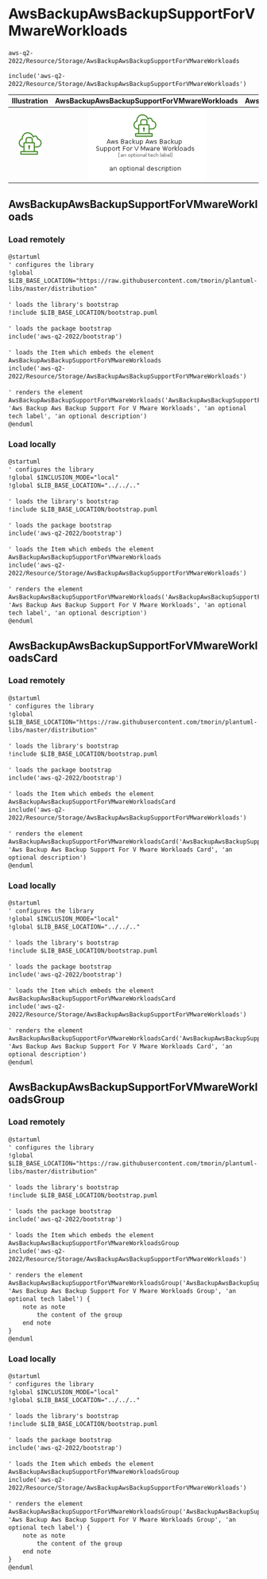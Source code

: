 # AwsBackupAwsBackupSupportForVMwareWorkloads


```text
aws-q2-2022/Resource/Storage/AwsBackupAwsBackupSupportForVMwareWorkloads
```

```text
include('aws-q2-2022/Resource/Storage/AwsBackupAwsBackupSupportForVMwareWorkloads')
```



| Illustration | AwsBackupAwsBackupSupportForVMwareWorkloads | AwsBackupAwsBackupSupportForVMwareWorkloadsCard | AwsBackupAwsBackupSupportForVMwareWorkloadsGroup |
| :---: | :---: | :---: | :---: |
| ![illustration for Illustration](../../../aws-q2-2022/Resource/Storage/AwsBackupAwsBackupSupportForVMwareWorkloads.png) | ![illustration for AwsBackupAwsBackupSupportForVMwareWorkloads](../../../aws-q2-2022/Resource/Storage/AwsBackupAwsBackupSupportForVMwareWorkloads.Local.png) | ![illustration for AwsBackupAwsBackupSupportForVMwareWorkloadsCard](../../../aws-q2-2022/Resource/Storage/AwsBackupAwsBackupSupportForVMwareWorkloadsCard.Local.png) | ![illustration for AwsBackupAwsBackupSupportForVMwareWorkloadsGroup](../../../aws-q2-2022/Resource/Storage/AwsBackupAwsBackupSupportForVMwareWorkloadsGroup.Local.png) |




## AwsBackupAwsBackupSupportForVMwareWorkloads

### Load remotely
```plantuml
@startuml
' configures the library
!global $LIB_BASE_LOCATION="https://raw.githubusercontent.com/tmorin/plantuml-libs/master/distribution"

' loads the library's bootstrap
!include $LIB_BASE_LOCATION/bootstrap.puml

' loads the package bootstrap
include('aws-q2-2022/bootstrap')

' loads the Item which embeds the element AwsBackupAwsBackupSupportForVMwareWorkloads
include('aws-q2-2022/Resource/Storage/AwsBackupAwsBackupSupportForVMwareWorkloads')

' renders the element
AwsBackupAwsBackupSupportForVMwareWorkloads('AwsBackupAwsBackupSupportForVMwareWorkloads', 'Aws Backup Aws Backup Support For V Mware Workloads', 'an optional tech label', 'an optional description')
@enduml
```

### Load locally
```plantuml
@startuml
' configures the library
!global $INCLUSION_MODE="local"
!global $LIB_BASE_LOCATION="../../.."

' loads the library's bootstrap
!include $LIB_BASE_LOCATION/bootstrap.puml

' loads the package bootstrap
include('aws-q2-2022/bootstrap')

' loads the Item which embeds the element AwsBackupAwsBackupSupportForVMwareWorkloads
include('aws-q2-2022/Resource/Storage/AwsBackupAwsBackupSupportForVMwareWorkloads')

' renders the element
AwsBackupAwsBackupSupportForVMwareWorkloads('AwsBackupAwsBackupSupportForVMwareWorkloads', 'Aws Backup Aws Backup Support For V Mware Workloads', 'an optional tech label', 'an optional description')
@enduml
```

## AwsBackupAwsBackupSupportForVMwareWorkloadsCard

### Load remotely
```plantuml
@startuml
' configures the library
!global $LIB_BASE_LOCATION="https://raw.githubusercontent.com/tmorin/plantuml-libs/master/distribution"

' loads the library's bootstrap
!include $LIB_BASE_LOCATION/bootstrap.puml

' loads the package bootstrap
include('aws-q2-2022/bootstrap')

' loads the Item which embeds the element AwsBackupAwsBackupSupportForVMwareWorkloadsCard
include('aws-q2-2022/Resource/Storage/AwsBackupAwsBackupSupportForVMwareWorkloads')

' renders the element
AwsBackupAwsBackupSupportForVMwareWorkloadsCard('AwsBackupAwsBackupSupportForVMwareWorkloadsCard', 'Aws Backup Aws Backup Support For V Mware Workloads Card', 'an optional description')
@enduml
```

### Load locally
```plantuml
@startuml
' configures the library
!global $INCLUSION_MODE="local"
!global $LIB_BASE_LOCATION="../../.."

' loads the library's bootstrap
!include $LIB_BASE_LOCATION/bootstrap.puml

' loads the package bootstrap
include('aws-q2-2022/bootstrap')

' loads the Item which embeds the element AwsBackupAwsBackupSupportForVMwareWorkloadsCard
include('aws-q2-2022/Resource/Storage/AwsBackupAwsBackupSupportForVMwareWorkloads')

' renders the element
AwsBackupAwsBackupSupportForVMwareWorkloadsCard('AwsBackupAwsBackupSupportForVMwareWorkloadsCard', 'Aws Backup Aws Backup Support For V Mware Workloads Card', 'an optional description')
@enduml
```

## AwsBackupAwsBackupSupportForVMwareWorkloadsGroup

### Load remotely
```plantuml
@startuml
' configures the library
!global $LIB_BASE_LOCATION="https://raw.githubusercontent.com/tmorin/plantuml-libs/master/distribution"

' loads the library's bootstrap
!include $LIB_BASE_LOCATION/bootstrap.puml

' loads the package bootstrap
include('aws-q2-2022/bootstrap')

' loads the Item which embeds the element AwsBackupAwsBackupSupportForVMwareWorkloadsGroup
include('aws-q2-2022/Resource/Storage/AwsBackupAwsBackupSupportForVMwareWorkloads')

' renders the element
AwsBackupAwsBackupSupportForVMwareWorkloadsGroup('AwsBackupAwsBackupSupportForVMwareWorkloadsGroup', 'Aws Backup Aws Backup Support For V Mware Workloads Group', 'an optional tech label') {
    note as note
        the content of the group
    end note
}
@enduml
```

### Load locally
```plantuml
@startuml
' configures the library
!global $INCLUSION_MODE="local"
!global $LIB_BASE_LOCATION="../../.."

' loads the library's bootstrap
!include $LIB_BASE_LOCATION/bootstrap.puml

' loads the package bootstrap
include('aws-q2-2022/bootstrap')

' loads the Item which embeds the element AwsBackupAwsBackupSupportForVMwareWorkloadsGroup
include('aws-q2-2022/Resource/Storage/AwsBackupAwsBackupSupportForVMwareWorkloads')

' renders the element
AwsBackupAwsBackupSupportForVMwareWorkloadsGroup('AwsBackupAwsBackupSupportForVMwareWorkloadsGroup', 'Aws Backup Aws Backup Support For V Mware Workloads Group', 'an optional tech label') {
    note as note
        the content of the group
    end note
}
@enduml
```

